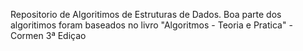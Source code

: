 Repositorio de Algoritimos de Estruturas de Dados.
Boa parte dos algoritimos foram baseados no livro "Algoritmos - Teoria e Pratica" - Cormen 3ª Ediçao
